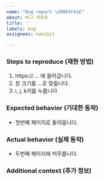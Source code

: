```yaml
---
name: "Bug report \U0001F41E"
about: 버그 리포트
title: ''
labels: bug
assignees: nanikit

---
```


### Steps to reproduce (재현 방법)

1. https://.... 에 들어갑니다.
2. 창 크기를 ...로 맞춥니다.
3. i, j, k키를 누릅니다

### Expected behavior (기대한 동작)

- 첫번째 페이지로 돌아옵니다.

### Actual behavior (실제 동작)

- 두번째 페이지에 머무릅니다.

### Additional context (추가 정보)
